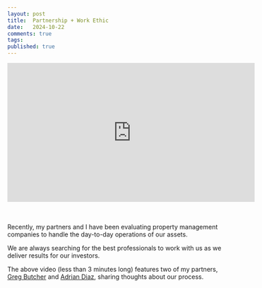 ```yaml
---
layout: post
title:  Partnership + Work Ethic
date:   2024-10-22
comments: true
tags: 
published: true
---
```

<div class="video-container">
<iframe width="560" height="315" src="https://www.youtube.com/embed/OnzvJHR0m0Q?si=B_LvQrHGncnqCOH2" title="YouTube video player" frameborder="0" allow="accelerometer; autoplay; clipboard-write; encrypted-media; gyroscope; picture-in-picture; web-share" referrerpolicy="strict-origin-when-cross-origin" allowfullscreen></iframe>
</div>
<br/>&nbsp;<br/>

Recently, my partners and I have been evaluating property management companies to handle the day-to-day operations of our assets.

<!--more-->

We are always searching for the best professionals to work with us as we deliver results for our investors.

The above video (less than 3 minutes long) features two of my partners, <a href="https://www.linkedin.com/in/gkbutcher/">Greg Butcher</a> and <a href="https://www.linkedin.com/in/adriandiazteam/">Adrian Diaz</a>, sharing thoughts about our process.



